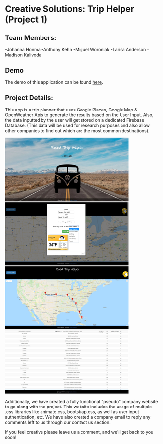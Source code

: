 # Creative Solutions: Trip Helper (Project 1)

## Team Members:
-Johanna Honma
-Anthony Kehn
-Miguel Woroniak
-Larisa Anderson
-Madison Kalivoda

## Demo

The demo of this application can be found [here](https://miguelaw.github.io/Road.Trip-Helper/).


## Project Details:

This app is a trip planner that uses Google Places, Google Map & OpenWeather Apis to generate the results based on the User Input. Also, the data inputted by the user will get stored on a dedicated Firebase Database. (This data will be used for research purposes and also allow other companies to find out which are the most common destinations).

<img src=".\assets.LandP\images\Readme-files\1.jpg" alt="RT-HelperApp" width="400"> 

<img src=".\assets.LandP\images\Readme-files\2.jpg" alt="RT-HelperApp" width="400"> 

<img src=".\assets.LandP\images\Readme-files\3.jpg" alt="RT-HelperApp" width="400"> 

<img src=".\assets.LandP\images\Readme-files\4.jpg" alt="RT-HelperApp" width="400"> 


Additionally, we have created a fully functional "pseudo" company website to go along with the project. This website includes the usage of multiple .css libraries like animate.css, bootstrap.css, as well as user input authentication, etc. We have also created a company email to reply any comments left to us through our contact us section.

If you feel creative please leave us a comment, and we'll get back to you soon!
